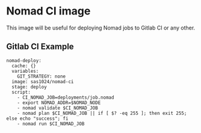 # Nomad CI image

This image will be useful for deploying Nomad jobs to Gitlab CI or any other.

## Gitlab CI Example

```
nomad-deploy:
  cache: {}
  variables:
    GIT_STRATEGY: none
  image: sas1024/nomad-ci
  stage: deploy
  script:
    - CI_NOMAD_JOB=deployments/job.nomad
    - export NOMAD_ADDR=$NOMAD_NODE
    - nomad validate $CI_NOMAD_JOB
    - nomad plan $CI_NOMAD_JOB || if [ $? -eq 255 ]; then exit 255; else echo "success"; fi
    - nomad run $CI_NOMAD_JOB

```
